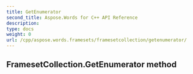 ```yaml
---
title: GetEnumerator
second_title: Aspose.Words for C++ API Reference
description: 
type: docs
weight: 0
url: /cpp/aspose.words.framesets/framesetcollection/getenumerator/
---
```

## FramesetCollection.GetEnumerator method




